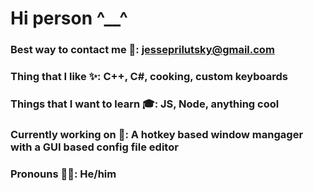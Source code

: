 # Hi person ^__^
### Best way to contact me 📣: jesseprilutsky@gmail.com 
### Thing that I like ✨: C++, C#, cooking, custom keyboards
### Things that I want to learn 🎓: JS, Node, anything cool
### Currently working on 💼: A hotkey based window mangager with a GUI based config file editor
### Pronouns 🧍‍♂️: He/him
